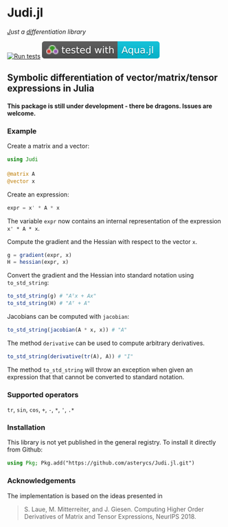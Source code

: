 # Judi.jl

_<ins>J</ins>ust a <ins>di</ins>fferentiation library_

[![Run tests](https://github.com/asterycs/Judi.jl/actions/workflows/CI.yml/badge.svg)](https://github.com/asterycs/Judi.jl/actions/workflows/CI.yml)
[![Aqua QA](https://raw.githubusercontent.com/JuliaTesting/Aqua.jl/master/badge.svg)](https://github.com/JuliaTesting/Aqua.jl)

## Symbolic differentiation of vector/matrix/tensor expressions in Julia

#### This package is still under development - there be dragons. Issues are welcome.

### Example

Create a matrix and a vector:

```julia
using Judi

@matrix A
@vector x
```
Create an expression:
```julia
expr = x' * A * x
```
The variable `expr` now contains an internal representation of the expression `x' * A * x`.

Compute the gradient and the Hessian with respect to the vector `x`.
```julia
g = gradient(expr, x)
H = hessian(expr, x)
```
Convert the gradient and the Hessian into standard notation using `to_std_string`:
```julia
to_std_string(g) # "Aᵀx + Ax"
to_std_string(H) # "Aᵀ + A"
```

Jacobians can be computed with `jacobian`:

```julia
to_std_string(jacobian(A * x, x)) # "A"
```

The method `derivative` can be used to compute arbitrary derivatives.

```julia
to_std_string(derivative(tr(A), A)) # "I"
```
The method `to_std_string` will throw an exception when given an expression that that cannot be converted to
standard notation.

### Supported operators

`tr`, `sin`, `cos`, `+`, `-`, `*`, `'`, `.*`

### Installation

This library is not yet published in the general registry. To install it directly from Github:

```julia
using Pkg; Pkg.add("https://github.com/asterycs/Judi.jl.git")
```

### Acknowledgements

The implementation is based on the ideas presented in

> S. Laue, M. Mitterreiter, and J. Giesen.
> Computing Higher Order Derivatives of Matrix and Tensor Expressions, NeurIPS 2018.
